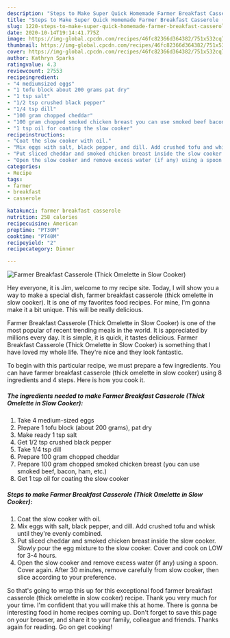 ```yaml
---
description: "Steps to Make Super Quick Homemade Farmer Breakfast Casserole (Thick Omelette in Slow Cooker)"
title: "Steps to Make Super Quick Homemade Farmer Breakfast Casserole (Thick Omelette in Slow Cooker)"
slug: 1220-steps-to-make-super-quick-homemade-farmer-breakfast-casserole-thick-omelette-in-slow-cooker
date: 2020-10-14T19:14:41.775Z
image: https://img-global.cpcdn.com/recipes/46fc82366d364382/751x532cq70/farmer-breakfast-casserole-thick-omelette-in-slow-cooker-recipe-main-photo.jpg
thumbnail: https://img-global.cpcdn.com/recipes/46fc82366d364382/751x532cq70/farmer-breakfast-casserole-thick-omelette-in-slow-cooker-recipe-main-photo.jpg
cover: https://img-global.cpcdn.com/recipes/46fc82366d364382/751x532cq70/farmer-breakfast-casserole-thick-omelette-in-slow-cooker-recipe-main-photo.jpg
author: Kathryn Sparks
ratingvalue: 4.3
reviewcount: 27553
recipeingredient:
- "4 mediumsized eggs"
- "1 tofu block about 200 grams pat dry"
- "1 tsp salt"
- "1/2 tsp crushed black pepper"
- "1/4 tsp dill"
- "100 gram chopped cheddar"
- "100 gram chopped smoked chicken breast you can use smoked beef bacon ham etc"
- "1 tsp oil for coating the slow cooker"
recipeinstructions:
- "Coat the slow cooker with oil."
- "Mix eggs with salt, black pepper, and dill. Add crushed tofu and whisk until they&#39;re evenly combined."
- "Put sliced cheddar and smoked chicken breast inside the slow cooker. Slowly pour the egg mixture to the slow cooker. Cover and cook on LOW for 3-4 hours."
- "Open the slow cooker and remove excess water (if any) using a spoon. Cover again. After 30 minutes, remove carefully from slow cooker, then slice according to your preference."
categories:
- Recipe
tags:
- farmer
- breakfast
- casserole

katakunci: farmer breakfast casserole 
nutrition: 258 calories
recipecuisine: American
preptime: "PT30M"
cooktime: "PT40M"
recipeyield: "2"
recipecategory: Dinner

---
```



![Farmer Breakfast Casserole (Thick Omelette in Slow Cooker)](https://img-global.cpcdn.com/recipes/46fc82366d364382/751x532cq70/farmer-breakfast-casserole-thick-omelette-in-slow-cooker-recipe-main-photo.jpg)

Hey everyone, it is Jim, welcome to my recipe site. Today, I will show you a way to make a special dish, farmer breakfast casserole (thick omelette in slow cooker). It is one of my favorites food recipes. For mine, I'm gonna make it a bit unique. This will be really delicious.



Farmer Breakfast Casserole (Thick Omelette in Slow Cooker) is one of the most popular of recent trending meals in the world. It is appreciated by millions every day. It is simple, it is quick, it tastes delicious. Farmer Breakfast Casserole (Thick Omelette in Slow Cooker) is something that I have loved my whole life. They're nice and they look fantastic.


To begin with this particular recipe, we must prepare a few ingredients. You can have farmer breakfast casserole (thick omelette in slow cooker) using 8 ingredients and 4 steps. Here is how you cook it.

<!--inarticleads1-->

##### The ingredients needed to make Farmer Breakfast Casserole (Thick Omelette in Slow Cooker):

1. Take 4 medium-sized eggs
1. Prepare 1 tofu block (about 200 grams), pat dry
1. Make ready 1 tsp salt
1. Get 1/2 tsp crushed black pepper
1. Take 1/4 tsp dill
1. Prepare 100 gram chopped cheddar
1. Prepare 100 gram chopped smoked chicken breast (you can use smoked beef, bacon, ham, etc.)
1. Get 1 tsp oil for coating the slow cooker




<!--inarticleads2-->

##### Steps to make Farmer Breakfast Casserole (Thick Omelette in Slow Cooker):

1. Coat the slow cooker with oil.
1. Mix eggs with salt, black pepper, and dill. Add crushed tofu and whisk until they&#39;re evenly combined.
1. Put sliced cheddar and smoked chicken breast inside the slow cooker. Slowly pour the egg mixture to the slow cooker. Cover and cook on LOW for 3-4 hours.
1. Open the slow cooker and remove excess water (if any) using a spoon. Cover again. After 30 minutes, remove carefully from slow cooker, then slice according to your preference.




So that's going to wrap this up for this exceptional food farmer breakfast casserole (thick omelette in slow cooker) recipe. Thank you very much for your time. I'm confident that you will make this at home. There is gonna be interesting food in home recipes coming up. Don't forget to save this page on your browser, and share it to your family, colleague and friends. Thanks again for reading. Go on get cooking!
